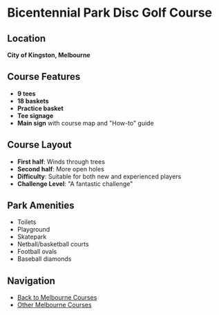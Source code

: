# Bicentennial Park Disc Golf Course

## Location
**City of Kingston, Melbourne**

## Course Features
- **9 tees**
- **18 baskets** 
- **Practice basket**
- **Tee signage**
- **Main sign** with course map and "How-to" guide

## Course Layout
- **First half**: Winds through trees
- **Second half**: More open holes
- **Difficulty**: Suitable for both new and experienced players
- **Challenge Level**: "A fantastic challenge"

## Park Amenities
- Toilets
- Playground
- Skatepark
- Netball/basketball courts
- Football ovals
- Baseball diamonds

## Navigation
- [Back to Melbourne Courses](../melbourne-courses/index.md)
- [Other Melbourne Courses](../ruffey-lake-park-disc-golf-course/index.md)